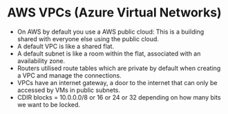 # AWS VPCs (Azure Virtual Networks)

- On AWS by default you use a AWS public cloud: This is a building shared with everyone else using the public cloud.
- A default VPC is like a shared flat.
- A default subnet is like a room within the flat, associated with an availability zone.
- Routers utilised route tables which are private by default when creating a VPC and manage the connections.
- VPCs have an internet gateway, a door to the internet that can only be accessed by VMs in public subnets.
- CDIR blocks = 10.0.0.0/8 or 16 or 24 or 32 depending on how many bits we want to be locked.
